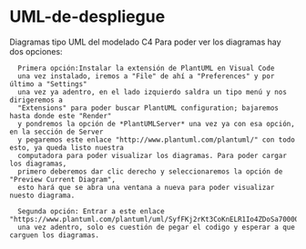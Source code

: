# UML-de-despliegue
Diagramas tipo UML del modelado C4
Para poder ver los diagramas hay dos opciones:

      Primera opción:Instalar la extensión de PlantUML en Visual Code 
      una vez instalado, iremos a "File" de ahí a "Preferences" y por último a "Settings"
      una vez ya adentro, en el lado izquierdo saldra un tipo menú y nos dirigeremos a 
      "Extensions" para poder buscar PlantUML configuration; bajaremos hasta donde este "Render"
      y pondremos la opción de *PlantUMLServer* una vez ya con esa opción, en la sección de Server
      y pegaremos este enlace "http://www.plantuml.com/plantuml/" con todo esto, ya queda listo nuestra
      computadora para poder visualizar los diagramas. Para poder cargar los diagramas, 
      primero deberemos dar clic derecho y seleccionaremos la opción de "Preview Current Diagram", 
      esto hará que se abra una ventana a nueva para poder visualizar nuesto diagrama. 

      Segunda opción: Entrar a este enlace "https://www.plantuml.com/plantuml/uml/SyfFKj2rKt3CoKnELR1Io4ZDoSa70000"
      una vez adentro, solo es cuestión de pegar el codigo y esperar a que carguen los diagramas.
